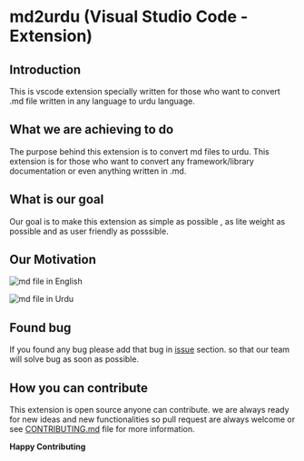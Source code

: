 # md2urdu (Visual Studio Code - Extension)

## Introduction

This is vscode extension specially written for those who want to convert .md file written in any language to urdu language.

## What we are achieving to do

The purpose behind this extension is to convert md files to urdu. This extension is for those who want to convert any framework/library documentation or even anything written in .md.

## What is our goal

Our goal is to make this extension as simple as possible , as lite weight as possible and as user friendly as posssible.

## Our Motivation

![md file in English](https://res.cloudinary.com/dwl34s9au/image/upload/v1568659785/69596527_2635273863366195_4969254922131341312_n_oh7kwz.jpg)

![md file in Urdu](https://res.cloudinary.com/dwl34s9au/image/upload/v1568660144/69227802_2635273870032861_4311501726088691712_n_o7tbck.jpg)

## Found bug 

If you found any bug please add that bug in [issue](https://github.com/viveksharmaui/.md2urdu-vscode-extension/issues) section. so that our team will solve bug as soon as possible.

## How you can contribute

This extension is open source anyone can contribute. we are always ready for new ideas and new functionalities so pull request are always welcome or see [CONTRIBUTING.md](https://github.com/viveksharmaui/.md2urdu-vscode-extension/blob/master/CONTRIBUTING.md) file for more information. 

**Happy Contributing**
